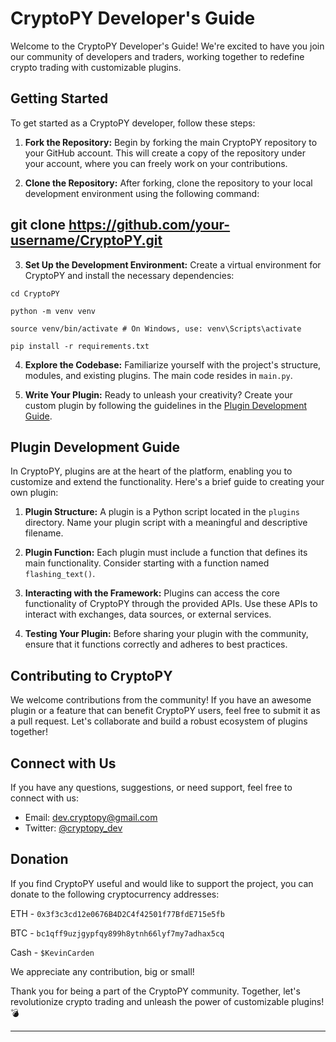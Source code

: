 # CryptoPY Developer's Guide

Welcome to the CryptoPY Developer's Guide! We're excited to have you join our community of developers and traders, working together to redefine crypto trading with customizable plugins.

## Getting Started

To get started as a CryptoPY developer, follow these steps:

1. **Fork the Repository:** Begin by forking the main CryptoPY repository to your GitHub account. This will create a copy of the repository under your account, where you can freely work on your contributions.

2. **Clone the Repository:** After forking, clone the repository to your local development environment using the following command:

## git clone https://github.com/your-username/CryptoPY.git

3. **Set Up the Development Environment:** Create a virtual environment for CryptoPY and install the necessary dependencies:

``` cd CryptoPY ```

``` python -m venv venv ```

``` source venv/bin/activate # On Windows, use: venv\Scripts\activate ```

``` pip install -r requirements.txt ```


4. **Explore the Codebase:** Familiarize yourself with the project's structure, modules, and existing plugins. The main code resides in `main.py`.

5. **Write Your Plugin:** Ready to unleash your creativity? Create your custom plugin by following the guidelines in the [Plugin Development Guide](DEVELOPERS_GUIDE.md).

## Plugin Development Guide

In CryptoPY, plugins are at the heart of the platform, enabling you to customize and extend the functionality. Here's a brief guide to creating your own plugin:

1. **Plugin Structure:** A plugin is a Python script located in the `plugins` directory. Name your plugin script with a meaningful and descriptive filename.

2. **Plugin Function:** Each plugin must include a function that defines its main functionality. Consider starting with a function named `flashing_text()`.

3. **Interacting with the Framework:** Plugins can access the core functionality of CryptoPY through the provided APIs. Use these APIs to interact with exchanges, data sources, or external services.

4. **Testing Your Plugin:** Before sharing your plugin with the community, ensure that it functions correctly and adheres to best practices.

## Contributing to CryptoPY

We welcome contributions from the community! If you have an awesome plugin or a feature that can benefit CryptoPY users, feel free to submit it as a pull request. Let's collaborate and build a robust ecosystem of plugins together!

## Connect with Us

If you have any questions, suggestions, or need support, feel free to connect with us:

- Email: dev.cryptopy@gmail.com
- Twitter: [@cryptopy_dev](https://twitter.com/cryptopy_dev)


## Donation

If you find CryptoPY useful and would like to support the project, you can donate to the following cryptocurrency addresses:

ETH - ```0x3f3c3cd12e0676B4D2C4f42501f77BfdE715e5fb```

BTC - ```bc1qff9uzjgypfqy899h8ytnh66lyf7my7adhax5cq```

Cash - ```$KevinCarden```

We appreciate any contribution, big or small!

Thank you for being a part of the CryptoPY community. Together, let's revolutionize crypto trading and unleash the power of customizable plugins! :bomb:

---
